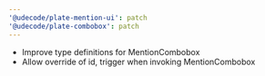 ```yaml
---
'@udecode/plate-mention-ui': patch
'@udecode/plate-combobox': patch
---
```


* Improve type definitions for MentionCombobox
* Allow override of id, trigger when invoking MentionCombobox
